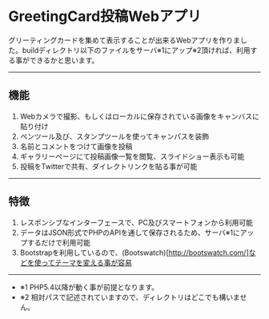 # GreetingCard投稿Webアプリ

グリーティングカードを集めて表示することが出来るWebアプリを作りました。buildディレクトリ以下のファイルをサーバ※1にアップ※2頂ければ、利用する事ができるかと思います。

---

## 機能

1. Webカメラで撮影、もしくはローカルに保存されている画像をキャンバスに貼り付け
2. ペンツール及び、スタンプツールを使ってキャンパスを装飾
3. 名前とコメントをつけて画像を投稿
4. ギャラリーページにて投稿画像一覧を閲覧、スライドショー表示も可能
5. 投稿をTwitterで共有、ダイレクトリンクを貼る事が可能

---

## 特徴

1. レスポンシブなインターフェースで、PC及びスマートフォンから利用可能
2. データはJSON形式でPHPのAPIを通して保存されるため、サーバ※1にアップするだけで利用可能
3. Bootstrapを利用しているので、(Bootswatch)[http://bootswatch.com/]などを使ってテーマを変える事が容易

---

* ※1 PHP5.4以降が動く事が前提となります。
* ※2 相対パスで記述されていますので、ディレクトリはどこでも構いません。 
